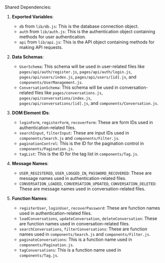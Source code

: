 Shared Dependencies:

1. **Exported Variables**: 
   - `db` from `lib/db.js`: This is the database connection object.
   - `auth` from `lib/auth.js`: This is the authentication object containing methods for user authentication.
   - `api` from `lib/api.js`: This is the API object containing methods for making API requests.

2. **Data Schemas**: 
   - `UserSchema`: This schema will be used in user-related files like `pages/api/auth/register.js`, `pages/api/auth/login.js`, `pages/api/users/index.js`, `pages/api/users/[id].js`, and `components/UserManagement.js`.
   - `ConversationSchema`: This schema will be used in conversation-related files like `pages/conversations.js`, `pages/api/conversations/index.js`, `pages/api/conversations/[id].js`, and `components/Conversation.js`.

3. **DOM Element IDs**: 
   - `loginForm`, `registerForm`, `recoverForm`: These are form IDs used in authentication-related files.
   - `searchInput`, `filterInput`: These are input IDs used in `components/Search.js` and `components/Filter.js`.
   - `paginationControl`: This is the ID for the pagination control in `components/Pagination.js`.
   - `tagList`: This is the ID for the tag list in `components/Tag.js`.

4. **Message Names**: 
   - `USER_REGISTERED`, `USER_LOGGED_IN`, `PASSWORD_RECOVERED`: These are message names used in authentication-related files.
   - `CONVERSATION_LOADED`, `CONVERSATION_UPDATED`, `CONVERSATION_DELETED`: These are message names used in conversation-related files.

5. **Function Names**: 
   - `registerUser`, `loginUser`, `recoverPassword`: These are function names used in authentication-related files.
   - `loadConversations`, `updateConversation`, `deleteConversation`: These are function names used in conversation-related files.
   - `searchConversations`, `filterConversations`: These are function names used in `components/Search.js` and `components/Filter.js`.
   - `paginateConversations`: This is a function name used in `components/Pagination.js`.
   - `tagConversations`: This is a function name used in `components/Tag.js`.